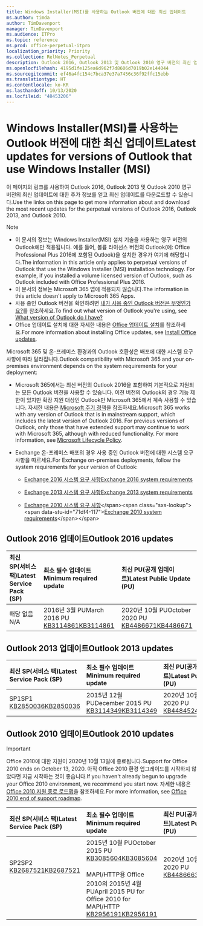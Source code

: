 ```yaml
---
title: Windows Installer(MSI)를 사용하는 Outlook 버전에 대한 최신 업데이트
ms.author: timda
author: TimDavenport
manager: TimDavenport
ms.audience: ITPro
ms.topic: reference
ms.prod: office-perpetual-itpro
localization_priority: Priority
ms.collection: RelNotes_Perpetual
description: Outlook 2016, Outlook 2013 및 Outlook 2010 영구 버전의 최신 업데이트 정보에 대한 링크를 IT 전문가에게 제공합니다.
ms.openlocfilehash: 4195d1fe125ea6d962f7d8606d7019b02e144044
ms.sourcegitcommit: ef46a4fc154c7bca37e37a7456c36f92ffc15ebb
ms.translationtype: HT
ms.contentlocale: ko-KR
ms.lasthandoff: 10/13/2020
ms.locfileid: "48453206"
---
```

# <a name="latest-updates-for-versions-of-outlook-that-use-windows-installer-msi"></a><span data-ttu-id="71df4-103">Windows Installer(MSI)를 사용하는 Outlook 버전에 대한 최신 업데이트</span><span class="sxs-lookup"><span data-stu-id="71df4-103">Latest updates for versions of Outlook that use Windows Installer (MSI)</span></span>

<span data-ttu-id="71df4-104">이 페이지의 링크를 사용하여 Outlook 2016, Outlook 2013 및 Outlook 2010 영구 버전의 최신 업데이트에 대한 추가 정보를 얻고 최신 업데이트를 다운로드할 수 있습니다.</span><span class="sxs-lookup"><span data-stu-id="71df4-104">Use the links on this page to get more information about and download the most recent updates for the perpetual versions of Outlook 2016, Outlook 2013, and Outlook 2010.</span></span>
  
> [!NOTE]
> - <span data-ttu-id="71df4-p101">이 문서의 정보는 Windows Installer(MSI) 설치 기술을 사용하는 영구 버전의 Outlook에만 적용됩니다. 예를 들어, 볼륨 라이선스 버전의 Outlook(예: Office Professional Plus 2016에 포함된 Outlook)을 설치한 경우가 여기에 해당합니다.</span><span class="sxs-lookup"><span data-stu-id="71df4-p101">The information in this article only applies to perpetual versions of Outlook that use the Windows Installer (MSI) installation technology. For example, if you installed a volume licensed version of Outlook, such as Outlook included with Office Professional Plus 2016.</span></span>
> - <span data-ttu-id="71df4-107">이 문서의 정보는 Microsoft 365 앱에 적용되지 않습니다.</span><span class="sxs-lookup"><span data-stu-id="71df4-107">The information in this article doesn't apply to Microsoft 365 Apps.</span></span>
> - <span data-ttu-id="71df4-108">사용 중인 Outlook 버전을 확인하려면 [내가 사용 중인 Outlook 버전은 무엇인가요?](https://support.office.com/article/b3a9568c-edb5-42b9-9825-d48d82b2257c)를 참조하세요.</span><span class="sxs-lookup"><span data-stu-id="71df4-108">To find out what version of Outlook you're using, see [What version of Outlook do I have?](https://support.office.com/article/b3a9568c-edb5-42b9-9825-d48d82b2257c)</span></span>
> - <span data-ttu-id="71df4-109">Office 업데이트 설치에 대한 자세한 내용은 [Office 업데이트 설치](https://support.office.com/article/2ab296f3-7f03-43a2-8e50-46de917611c5)를 참조하세요.</span><span class="sxs-lookup"><span data-stu-id="71df4-109">For more information about installing Office updates, see [Install Office updates](https://support.office.com/article/2ab296f3-7f03-43a2-8e50-46de917611c5).</span></span> 
  
<span data-ttu-id="71df4-110">Microsoft 365 및 온-프레미스 환경과의 Outlook 호환성은 배포에 대한 시스템 요구 사항에 따라 달라집니다.</span><span class="sxs-lookup"><span data-stu-id="71df4-110">Outlook compatibility with Microsoft 365 and your on-premises environment depends on the system requirements for your deployment:</span></span>
  
- <span data-ttu-id="71df4-p102">Microsoft 365에서는 최신 버전의 Outlook 2016을 포함하여 기본적으로 지원되는 모든 Outlook 버전을 사용할 수 있습니다. 이전 버전의 Outlook의 경우 기능 제한이 있지만 확장 지원 대상인 Outlook만 Microsoft 365에서 계속 사용할 수 있습니다. 자세한 내용은 [Microsoft 주기 정책](https://support.microsoft.com/lifecycle)을 참조하세요.</span><span class="sxs-lookup"><span data-stu-id="71df4-p102">Microsoft 365 works with any version of Outlook that is in mainstream support, which includes the latest version of Outlook 2016. For previous versions of Outlook, only those that have extended support may continue to work with Microsoft 365, although with reduced functionality. For more information, see [Microsoft Lifecycle Policy](https://support.microsoft.com/lifecycle).</span></span>
    
- <span data-ttu-id="71df4-114">Exchange 온-프레미스 배포의 경우 사용 중인 Outlook 버전에 대한 시스템 요구 사항을 따르세요.</span><span class="sxs-lookup"><span data-stu-id="71df4-114">For Exchange on-premises deployments, follow the system requirements for your version of Outlook:</span></span>
    
  - [<span data-ttu-id="71df4-115">Exchange 2016 시스템 요구 사항</span><span class="sxs-lookup"><span data-stu-id="71df4-115">Exchange 2016 system requirements</span></span>](https://docs.microsoft.com/Exchange/plan-and-deploy/system-requirements)
    
  - [<span data-ttu-id="71df4-116">Exchange 2013 시스템 요구 사항</span><span class="sxs-lookup"><span data-stu-id="71df4-116">Exchange 2013 system requirements</span></span>](https://docs.microsoft.com/exchange/exchange-2013-system-requirements-exchange-2013-help)
    
  - <span data-ttu-id="71df4-117">[Exchange 2010 시스템 요구 사항](https://docs.microsoft.com/previous-versions/office/exchange-server-2010/aa996719(v=exchg.141))</span><span class="sxs-lookup"><span data-stu-id="71df4-117">[Exchange 2010 system requirements](https://docs.microsoft.com/previous-versions/office/exchange-server-2010/aa996719(v=exchg.141))</span></span>

   
## <a name="outlook-2016-updates"></a><span data-ttu-id="71df4-118">Outlook 2016 업데이트</span><span class="sxs-lookup"><span data-stu-id="71df4-118">Outlook 2016 updates</span></span>

|<span data-ttu-id="71df4-119">**최신 SP(서비스 팩)**</span><span class="sxs-lookup"><span data-stu-id="71df4-119">**Latest Service Pack (SP)**</span></span>|<span data-ttu-id="71df4-120">**최소 필수 업데이트**</span><span class="sxs-lookup"><span data-stu-id="71df4-120">**Minimum required update**</span></span>|<span data-ttu-id="71df4-121">**최신 PU(공개 업데이트)**</span><span class="sxs-lookup"><span data-stu-id="71df4-121">**Latest Public Update (PU)**</span></span>|
|:-----|:-----|:-----|
|<span data-ttu-id="71df4-122">해당 없음</span><span class="sxs-lookup"><span data-stu-id="71df4-122">N/A</span></span>  <br/> |<span data-ttu-id="71df4-123">2016년 3월 PU</span><span class="sxs-lookup"><span data-stu-id="71df4-123">March 2016 PU</span></span> <br/>[<span data-ttu-id="71df4-124">KB3114861</span><span class="sxs-lookup"><span data-stu-id="71df4-124">KB3114861</span></span>](https://support.microsoft.com/help/3114861) <br/> |<span data-ttu-id="71df4-125">2020년 10월 PU</span><span class="sxs-lookup"><span data-stu-id="71df4-125">October 2020 PU</span></span> <br/>[<span data-ttu-id="71df4-126">KB4486671</span><span class="sxs-lookup"><span data-stu-id="71df4-126">KB4486671</span></span>](https://support.microsoft.com/help/4486671) 

## <a name="outlook-2013-updates"></a><span data-ttu-id="71df4-127">Outlook 2013 업데이트</span><span class="sxs-lookup"><span data-stu-id="71df4-127">Outlook 2013 updates</span></span>

|<span data-ttu-id="71df4-128">**최신 SP(서비스 팩)**</span><span class="sxs-lookup"><span data-stu-id="71df4-128">**Latest Service Pack (SP)**</span></span>|<span data-ttu-id="71df4-129">**최소 필수 업데이트**</span><span class="sxs-lookup"><span data-stu-id="71df4-129">**Minimum required update**</span></span>|<span data-ttu-id="71df4-130">**최신 PU(공개 업데이트)**</span><span class="sxs-lookup"><span data-stu-id="71df4-130">**Latest Public Update (PU)**</span></span>|
|:-----|:-----|:-----|
|<span data-ttu-id="71df4-131">SP1</span><span class="sxs-lookup"><span data-stu-id="71df4-131">SP1</span></span>  <br/>[<span data-ttu-id="71df4-132">KB2850036</span><span class="sxs-lookup"><span data-stu-id="71df4-132">KB2850036</span></span>](https://go.microsoft.com/fwlink/p/?LinkId=512538) <br/> |<span data-ttu-id="71df4-133">2015년 12월 PU</span><span class="sxs-lookup"><span data-stu-id="71df4-133">December 2015 PU</span></span> <br/>[<span data-ttu-id="71df4-134">KB3114349</span><span class="sxs-lookup"><span data-stu-id="71df4-134">KB3114349</span></span>](https://support.microsoft.com/kb/3114349) <br/> |<span data-ttu-id="71df4-135">2020년 10월 PU</span><span class="sxs-lookup"><span data-stu-id="71df4-135">October 2020 PU</span></span> <br/>[<span data-ttu-id="71df4-136">KB4484524</span><span class="sxs-lookup"><span data-stu-id="71df4-136">KB4484524</span></span>](https://support.microsoft.com/help/4484524)  |
   
## <a name="outlook-2010-updates"></a><span data-ttu-id="71df4-137">Outlook 2010 업데이트</span><span class="sxs-lookup"><span data-stu-id="71df4-137">Outlook 2010 updates</span></span>
> [!IMPORTANT]
> <span data-ttu-id="71df4-138">Office 2010에 대한 지원이 2020년 10월 13일에 종료됩니다.</span><span class="sxs-lookup"><span data-stu-id="71df4-138">Support for Office 2010 ends on October 13, 2020.</span></span> <span data-ttu-id="71df4-139">아직 Office 2010 환경 업그레이드를 시작하지 않았다면 지금 시작하는 것이 좋습니다.</span><span class="sxs-lookup"><span data-stu-id="71df4-139">If you haven't already begun to upgrade your Office 2010 environment, we recommend you start now.</span></span> <span data-ttu-id="71df4-140">자세한 내용은 [Office 2010 지원 종료 로드맵](https://docs.microsoft.com/DeployOffice/office-2010-end-support-roadmap)을 참조하세요.</span><span class="sxs-lookup"><span data-stu-id="71df4-140">For more information, see [Office 2010 end of support roadmap](https://docs.microsoft.com/DeployOffice/office-2010-end-support-roadmap).</span></span>

|<span data-ttu-id="71df4-141">**최신 SP(서비스 팩)**</span><span class="sxs-lookup"><span data-stu-id="71df4-141">**Latest Service Pack (SP)**</span></span>|<span data-ttu-id="71df4-142">**최소 필수 업데이트**</span><span class="sxs-lookup"><span data-stu-id="71df4-142">**Minimum required update**</span></span>|<span data-ttu-id="71df4-143">**최신 PU(공개 업데이트)**</span><span class="sxs-lookup"><span data-stu-id="71df4-143">**Latest Public Update (PU)**</span></span>|
|:-----|:-----|:-----|
|<span data-ttu-id="71df4-144">SP2</span><span class="sxs-lookup"><span data-stu-id="71df4-144">SP2</span></span> <br/>[<span data-ttu-id="71df4-145">KB2687521</span><span class="sxs-lookup"><span data-stu-id="71df4-145">KB2687521</span></span>](https://go.microsoft.com/fwlink/p/?LinkId=512542) <br><br><br><br/> |<span data-ttu-id="71df4-146">2015년 10월 PU</span><span class="sxs-lookup"><span data-stu-id="71df4-146">October 2015 PU</span></span> <br/> [<span data-ttu-id="71df4-147">KB3085604</span><span class="sxs-lookup"><span data-stu-id="71df4-147">KB3085604</span></span>](https://support.microsoft.com/kb/3085604) <br/><br/>  <span data-ttu-id="71df4-148">MAPI/HTTP용 Office 2010의 2015년 4월 PU</span><span class="sxs-lookup"><span data-stu-id="71df4-148">April 2015 PU for Office 2010 for MAPI/HTTP</span></span> <br/> [<span data-ttu-id="71df4-149">KB2956191</span><span class="sxs-lookup"><span data-stu-id="71df4-149">KB2956191</span></span>](https://support.microsoft.com/help/2956191/april-14-2015-update-for-office-2010-kb2956191) <br/> |<span data-ttu-id="71df4-150">2020년 10월 PU</span><span class="sxs-lookup"><span data-stu-id="71df4-150">October 2020 PU</span></span> <br/>[<span data-ttu-id="71df4-151">KB4486663</span><span class="sxs-lookup"><span data-stu-id="71df4-151">KB4486663</span></span>](https://support.microsoft.com/help/4486663) <br><br><br><br/>|
   

